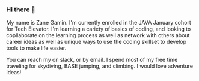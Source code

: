 ### Hi there 👋

<!--
**Zane-Gamin/Zane-Gamin** is a ✨ _special_ ✨ repository because its `README.md` (this file) appears on your GitHub profile.

Here are some ideas to get you started:
My name is Zane Gamin. I'm currently enrolled in the JAVA January cohort for Tech Elevator. I'm learning a cariety of basics of coding, and looking to copllaborate on the learning process as well as network with others about career ideas as well as unique ways to use the coding skillset to develop tools to make life easier.

You can reach my on slack, or by email. I spend most of my free time traveling for skydiving, BASE jumping, and climbing. I would love adventure ideas!
\
- 🔭 I’m currently working on ...
- 🌱 I’m currently learning ...
- 👯 I’m looking to collaborate on ...
- 🤔 I’m looking for help with ...
- 💬 Ask me about ...
- 📫 How to reach me: ...
- 😄 Pronouns: ...
- ⚡ Fun fact: ...
-->

My name is Zane Gamin. I'm currently enrolled in the JAVA January cohort for Tech Elevator. I'm learning a cariety of basics of coding, and looking to copllaborate on the learning process as well as network with others about career ideas as well as unique ways to use the coding skillset to develop tools to make life easier.

You can reach my on slack, or by email. I spend most of my free time traveling for skydiving, BASE jumping, and climbing. I would love adventure ideas!
